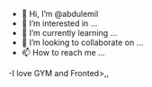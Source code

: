 - 👋 Hi, I’m @abdulemil
- 👀 I’m interested in ...
- 🌱 I’m currently learning ...
- 💞️ I’m looking to collaborate on ...
- 📫 How to reach me ...

<!---
abdulemil/abdulemil is a ✨ special ✨ repository because its `README.md` (this file) appears on your GitHub profile.
You can click the Preview link to take a look at your changes.
--->
-I love GYM and Fronted>,,
